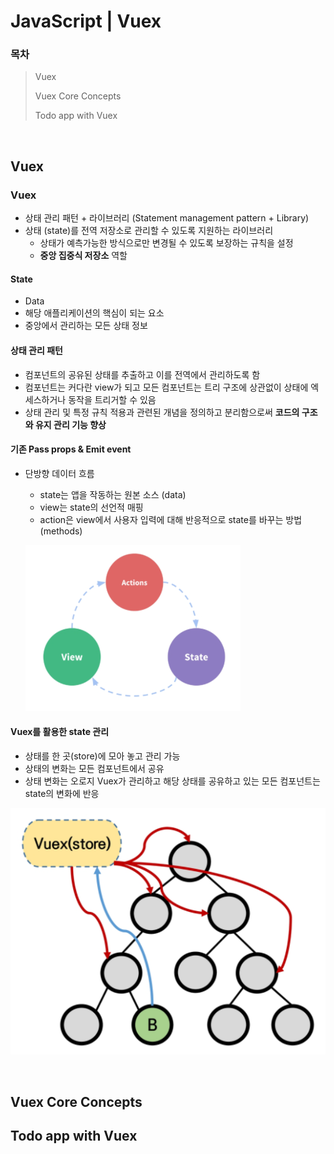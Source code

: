 # JavaScript | Vuex

### 목차

> Vuex
>
> Vuex Core Concepts
>
> Todo app with Vuex

<br>

## Vuex

### Vuex

- 상태 관리 패턴 + 라이브러리 (Statement management pattern + Library)
- 상태 (state)를 전역 저장소로 관리할 수 있도록 지원하는 라이브러리
  - 상태가 예측가능한 방식으로만 변경될 수 있도록 보장하는 규칙을 설정
  - **중앙 집중식 저장소** 역할

#### State

- Data
- 해당 애플리케이션의 핵심이 되는 요소
- 중앙에서 관리하는 모든 상태 정보

#### 상태 관리 패턴

- 컴포넌트의 공유된 상태를 추출하고 이를 전역에서 관리하도록 함
- 컴포넌트는 커다란 view가 되고 모든 컴포넌트는 트리 구조에 상관없이 상태에 엑세스하거나 동작을 트리거할 수 있음
- 상태 관리 및 특정 규칙 적용과 관련된 개념을 정의하고 분리함으로써 **코드의 구조와 유지 관리 기능 향상**

#### 기존 Pass props & Emit event

- 단방향 데이터 흐름

  - state는 앱을 작동하는 원본 소스 (data)
  - view는 state의 선언적 매핑
  - action은 view에서 사용자 입력에 대해 반응적으로 state를 바꾸는 방법 (methods)

  ![image-20211114173220914](javascript_vuex.assets/image-20211114173220914.png)

#### Vuex를 활용한 state 관리

- 상태를 한 곳(store)에 모아 놓고 관리 가능
- 상태의 변화는 모든 컴포넌트에서 공유
- 상태 변화는 오로지 Vuex가 관리하고 해당 상태를 공유하고 있는 모든 컴포넌트는 state의 변화에 반응

![image-20211114173352228](javascript_vuex.assets/image-20211114173352228.png)

<br>

## Vuex Core Concepts







## Todo app with Vuex